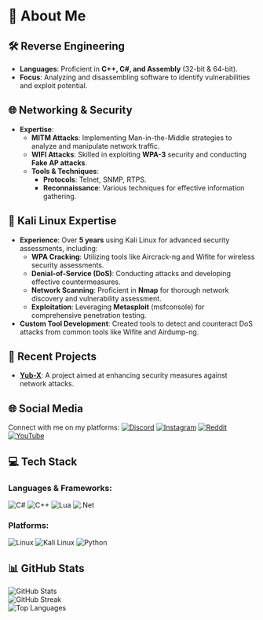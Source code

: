 # 💫 About Me

## 🛠 **Reverse Engineering**
- **Languages**: Proficient in **C++, C#, and Assembly** (32-bit & 64-bit).
- **Focus**: Analyzing and disassembling software to identify vulnerabilities and exploit potential.

## 🌐 **Networking & Security**
- **Expertise**:
  - **MITM Attacks**: Implementing Man-in-the-Middle strategies to analyze and manipulate network traffic.
  - **WIFI Attacks**: Skilled in exploiting **WPA-3** security and conducting **Fake AP attacks**.
  - **Tools & Techniques**: 
    - **Protocols**: Telnet, SNMP, RTPS.
    - **Reconnaissance**: Various techniques for effective information gathering.

## 🐧 **Kali Linux Expertise**
- **Experience**: Over **5 years** using Kali Linux for advanced security assessments, including:
  - **WPA Cracking**: Utilizing tools like Aircrack-ng and Wifite for wireless security assessments.
  - **Denial-of-Service (DoS)**: Conducting attacks and developing effective countermeasures.
  - **Network Scanning**: Proficient in **Nmap** for thorough network discovery and vulnerability assessment.
  - **Exploitation**: Leveraging **Metasploit** (msfconsole) for comprehensive penetration testing.
- **Custom Tool Development**: Created tools to detect and counteract DoS attacks from common tools like Wifite and Airdump-ng.

## 🚀 **Recent Projects**
- **[Yub-X](https://github.com/YuB-W/yubx_protect)**: A project aimed at enhancing security measures against network attacks.

## 🌐 **Social Media**
Connect with me on my platforms:
[![Discord](https://img.shields.io/badge/Discord-%237289DA.svg?style=for-the-badge&logo=discord&logoColor=white)](https://discord.gg/RkDRNSh4SK) 
[![Instagram](https://img.shields.io/badge/Instagram-%23E4405F.svg?style=for-the-badge&logo=Instagram&logoColor=white)](https://instagram.com/yub__y) 
[![Reddit](https://img.shields.io/badge/Reddit-%23FF4500.svg?style=for-the-badge&logo=Reddit&logoColor=white)](https://reddit.com/user/YuB-X) 
[![YouTube](https://img.shields.io/badge/YouTube-%23FF0000.svg?style=for-the-badge&logo=YouTube&logoColor=white)](https://youtube.com/@YuB-X) 

## 💻 **Tech Stack**
### Languages & Frameworks:
![C#](https://img.shields.io/badge/c%23-%23239120.svg?style=for-the-badge&logo=c-sharp&logoColor=white) 
![C++](https://img.shields.io/badge/c++-%2300599C.svg?style=for-the-badge&logo=c%2B%2B&logoColor=white) 
![Lua](https://img.shields.io/badge/lua-%232C2D72.svg?style=for-the-badge&logo=lua&logoColor=white) 
![.Net](https://img.shields.io/badge/.NET-5C2D91?style=for-the-badge&logo=.net&logoColor=white) 

### Platforms:
![Linux](https://img.shields.io/badge/Linux-FCC624?style=for-the-badge&logo=linux&logoColor=black) 
![Kali Linux](https://img.shields.io/badge/Kali_Linux-557C94?style=for-the-badge&logo=kali-linux&logoColor=white) 
![Python](https://img.shields.io/badge/Python-%23239120.svg?style=for-the-badge&logo=python&logoColor=white) 

## 📊 **GitHub Stats**
![GitHub Stats](https://github-readme-stats.vercel.app/api?username=YuB-W&theme=dark&hide_border=false&include_all_commits=false&count_private=false)  
![GitHub Streak](https://github-readme-streak-stats.herokuapp.com/?user=YuB-W&theme=dark&hide_border=false)  
![Top Languages](https://github-readme-stats.vercel.app/api/top-langs/?username=YuB-W&theme=dark&hide_border=false&include_all_commits=false&count_private=false&layout=compact)

